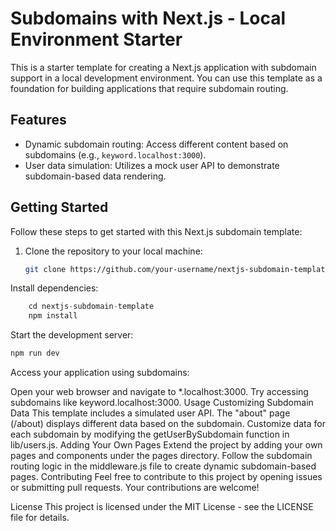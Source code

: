 # Subdomains with Next.js - Local Environment Starter

This is a starter template for creating a Next.js application with subdomain support in a local development environment. You can use this template as a foundation for building applications that require subdomain routing.

## Features

- Dynamic subdomain routing: Access different content based on subdomains (e.g., `keyword.localhost:3000`).
- User data simulation: Utilizes a mock user API to demonstrate subdomain-based data rendering.

## Getting Started

Follow these steps to get started with this Next.js subdomain template:

1. Clone the repository to your local machine:

   ```bash
   git clone https://github.com/your-username/nextjs-subdomain-template.git
Install dependencies:
```js
    cd nextjs-subdomain-template
    npm install
```

Start the development server:
```js
npm run dev
```
Access your application using subdomains:

Open your web browser and navigate to *.localhost:3000.
Try accessing subdomains like keyword.localhost:3000.
Usage
Customizing Subdomain Data
This template includes a simulated user API.
The "about" page (/about) displays different data based on the subdomain.
Customize data for each subdomain by modifying the getUserBySubdomain function in lib/users.js.
Adding Your Own Pages
Extend the project by adding your own pages and components under the pages directory.
Follow the subdomain routing logic in the middleware.js file to create dynamic subdomain-based pages.
Contributing
Feel free to contribute to this project by opening issues or submitting pull requests. Your contributions are welcome!

License
This project is licensed under the MIT License - see the LICENSE file for details.